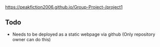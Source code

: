 https://peakfiction2006.github.io/Group-Project-/project1
## Todo
+ Needs to be deployed as a static webpage via github (Only repository owner can do this)
